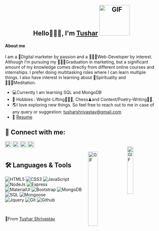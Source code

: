 <div align="center" >

## Hello🙋🏻‍♂️, I'm [Tushar](https://github.com/Tushu17)  <img width="100" height="100" alt="GIF" src="https://media.giphy.com/media/1sMGC0XjA1Hk58wppo/giphy.gif" />
</div>

#### About me  
I am a 📲Digital marketer by passion and a 👨🏻‍💻Web-Developer by interest. Although I’m pursuing my 👨🏻‍🎓Graduation in marketing, but a significant amount of my knowledge comes directly from different online courses and internships. I prefer doing multitasking roles where I can learn multiple things. I also have interest in learning about 📿Spirituality and 🧘🏻‍♂️Meditation.


-   💻Currently I am learning SQL and MongoDB
-   🎐 Hobbies : Weight-Lifting🏋🏻‍♂️, Chess♟and Content/Poetry-Writing✍🏻.
- 🌎I love exploring new things. So feel free to reach out to me in case of any query or suggestion: tusharshrivastav@gmail.com
- 📝 [Resume](https://drive.google.com/file/d/1VNp-I2Sl2pPzuW6YbHapwEz3KoQM8jO3/view?usp=sharing)



 ## 🔌 Connect with me:

[<img align="left" alt="Tushar's Linkedin | LinkedIn" width="22px" src="https://cdn.jsdelivr.net/npm/simple-icons@v3/icons/linkedin.svg" />][linkedin]
[<img align="left" alt="Tushar's Telegram | Telegram" width="22px" src="https://cdn.jsdelivr.net/npm/simple-icons@v3/icons/telegram.svg" />][telegram]
[<img align="left" alt="Tushar's Instagram | Instagram" width="22px" src="https://cdn.jsdelivr.net/npm/simple-icons@v3/icons/instagram.svg" />][instagram]
[<img align="left" alt="Tushar's Email | Email" width="22px" src="https://cdn.jsdelivr.net/npm/simple-icons@v3/icons/gmail.svg" />][email]

<br /> 

<img align="right" alt="GIF" width="20%" src="https://media.giphy.com/media/uuFsFpfeLuRpjGkWVW/giphy.gif" /> 
<br />

<img align="right" alt="GIF" width="25%" src="https://media.giphy.com/media/lBiqo1cbEME898RlWy/giphy.gif" /> 


## 🛠️ Languages & Tools


![HTML5](https://img.shields.io/badge/-HTML5-000000?style=flat&logo=html5) 
![CSS3](https://img.shields.io/badge/-CSS-000000?style=flat&logo=css3)
![JavaScript](https://img.shields.io/badge/-JavaScript-000000?style=flat&logo=javascript)
![NodeJs](https://img.shields.io/badge/-NodeJs-000000?style=flat&logo=node.js)
![Express](https://img.shields.io/badge/Express-000000?style=flat&logo=express) <br />
![MaterialUI](https://img.shields.io/badge/Material_UI-000000?style=flat&logo=materialui) 
![Bootstrap](https://img.shields.io/badge/Bootstrap-000000?style=flat&logo=bootstrap)
![MongoDB](https://img.shields.io/badge/-MongoDB-000000?style=flat&logo=mongodb)
![SQL](https://img.shields.io/badge/-SQL-000000?style=flat&logo=mysql)
![Mongoose](https://img.shields.io/badge/-Mongoose-000000?style=flat&logo=mongoose) <br />
![Jquery](https://img.shields.io/badge/-Jquery-000000?style=flat&logo=jquery)
![Git](https://img.shields.io/badge/-Git-000000?style=flat&logo=git)
![Github](https://img.shields.io/badge/-Github-000000?style=flat&logo=github) <br />

 <br />



 📍From [Tushar Shrivastav](https://github.com/Tushu17)

[linkedin]: https://linkedin.com/in/tushar-shrivastav17
[instagram]: https://instagram.com/its_tush17
[telegram]: https://t.me/Tushu17
[email]: mailto:Tusharshrivastav1711@gmail.com



